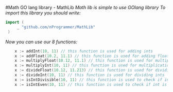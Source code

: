 #Math GO lang library - MathLib
*Math lib is simple to use GOlang library*
*To import this library you should write:*
   ```go
 import (
    	_ "github.com/nProgrammer/MathLib"
    )
```

*Now you can use our 8 functions:*
```go
	x := addInt(10, 11) // this function is used for adding ints
	x := addFloat(10.2, 11.1) // this function is used for adding floats
	x := multiplyFloat(10.12, 11.1) // this function is used for multiplication floats
	x := multiplyInt(10, 11) // this function is used for multiplication ints
	x := divideFloat(10.12, 11.213) // this function is used for dividing floats
	x := divideInt(10, 11) // this function is used for dividing ints
	x := isIntDivisible(10, 11) // this function is used to check if int is divisible by another int
	x := isIntEven(10, 11) // this function is used to check if int is even
```
